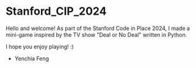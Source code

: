 # Stanford_CIP_2024
Hello and welcome! As part of the Stanford Code in Place 2024, I made a mini-game inspired by the TV show "Deal or No Deal" written in Python. 

I hope you enjoy playing! :)

- Yenchia Feng

